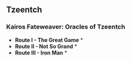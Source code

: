 ## Tzeentch

### Kairos Fateweaver: Oracles of Tzeentch

* **Route I - The Great Game**
    * 
* **Route II - Not So Grand**
    * 
* **Route III - Iron Man**
    *